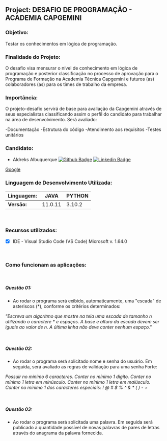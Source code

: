 ## Project: DESAFIO DE PROGRAMAÇÃO - ACADEMIA CAPGEMINI


### Objetivo:
  Testar os conhecimentos em lógica de programação.

### Finalidade do Projeto:
  O desafio visa mensurar o nível de conhecimento em lógica de programação e posterior classificação no processo de aprovação para o Programa de Formação na Academia Técnica Capgemini e futuros (as) colaboradores (as) para os times de trabalho da empresa.

### Importância:
  O projeto-desafio servirá de base para avaliação da Capgemini através de seus especialistas classificando assim o perfil do candidato para trabalhar na área de desenvolvimento. Será avaliado:
 
-Documentação
-Estrutura do código
-Atendimento aos requisitos
-Testes unitários

### Candidato:

- Aldreks Albuquerque 
[![Github Badge](https://img.shields.io/badge/-Github-000?style=flat-square&logo=Github&logoColor=white&link=https://github.com/Aldreks)](https://github.com/Aldreks)
[![Linkedin Badge](https://img.shields.io/badge/-LinkedIn-blue?style=flat-square&logo=Linkedin&logoColor=white&link=//linkedin.com/in/aldreks-albuquerque-92b46797)](//linkedin.com/in/aldreks-albuquerque-92b46797)


[Google](https://www.google.com/)


### Linguagem de Desenvolvimento Utilizada:

| Linguagem:     |      JAVA     |    PYTHON    |
|----------------|---------------|--------------|
| **Versão:**    |   11.0.11     |     3.10.2   |
  

&nbsp;
### Recursos utilizados:
  
- [x] IDE - Visual Studio Code (VS Code) Microsoft v. 1.64.0


&nbsp;
### Como funcionam as aplicações:
&nbsp;
##### Questão 01:

- Ao rodar o programa será exibido, automaticamente, uma "escada" de asteriscos (*), conforme os critérios determinados:

_"Escreva um algoritmo que mostre na tela uma escada de tamanho n utilizando o caractere * e espaços._ 
_A base e altura da escada devem ser iguais ao valor de n._
_A última linha não deve conter nenhum espaço."_

&nbsp;
##### Questão 02:

- Ao rodar o programa será solicitado nome e senha do usuário. Em seguida, será avaliado as regras de validação para uma senha Forte:

_Possuir no mínimo 6 caracteres._
_Conter no mínimo 1 digito._
_Conter no mínimo 1 letra em minúsculo._
_Conter no mínimo 1 letra em maiúsculo._
_Conter no mínimo 1 dos caracteres especiais: ! @ # $ % ^ & * ( ) - +_

&nbsp;
##### Questão 03:

- Ao rodar o programa será solicitada uma palavra. Em seguida será publicado a quantidade possível de novas palavras de pares de letras através do anagrama da palavra fornecida.
